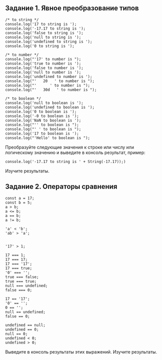 ## Задание 1. Явное преобразование типов

```
/* to string */
console.log('17 to string is ');
console.log('-17.17 to string is ');
console.log('false to string is ');
console.log('null to string is ');
console.log('undefined to string is ');
console.log('0 to string is ');

/* to number */
console.log("'17' to number is ");
console.log('true to number is ');
console.log('false to number is ');
console.log('null to number is ');
console.log('undefined to number is ');
console.log("'   20   ' to number is ");
console.log("'      ' to number is ");
console.log("'   30d   ' to number is ");

/* to boolean */
console.log('null to boolean is ');
console.log('undefined to boolean is ');
console.log('0 to boolean is ');
console.log('-0 to boolean is ');
console.log('NaN to boolean is ');
console.log("'' to boolean is ");
console.log("' ' to boolean is ");
console.log('17 to boolean is ');
console.log("'Hello' to boolean is ");
```

Преобразуйте следующие значения к строке или числу или
логическому значению и выведите в консоль результат, пример:
```
console.log('-17.17 to string is ' + String(-17.17));)
```
Изучите результаты.

## Задание 2. Операторы сравнения

```
const a = 17;
const b = 5;
a > b;
a <= b;
a == b;
a != b;

'a' < 'b';
'ab' > 'a';


'17' > 1;

17 === 1;
17 === 17;
17 === '17';
17 === true;
'0' === '';
true === false;
true === true;
null === undefined;
false === 0;

17 == '17';
'0' == '';
0 == '';
null == undefined;
false == 0;

undefined == null;
undefined == 0;
null == 0;
undefined < 0;
undefined > 0;
```

Выведите в консоль результаты этих выражений.
Изучите результаты.
